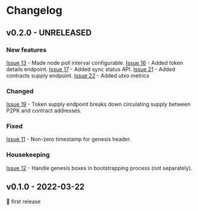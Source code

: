 # Changelog


## v0.2.0 - UNRELEASED

### New features
[Issue 13](https://github.com/abchrisxyz/ergowatch/issues/13) - Made node poll interval configurable.
[Issue 16](https://github.com/abchrisxyz/ergowatch/issues/17) - Added token details endpoint.
[Issue 17](https://github.com/abchrisxyz/ergowatch/issues/17) - Added sync status API.
[Issue 21](https://github.com/abchrisxyz/ergowatch/issues/21) - Added contracts supply endpoint.
[Issue 22](https://github.com/abchrisxyz/ergowatch/issues/22) - Added utxo metrics

### Changed
[Issue 19](https://github.com/abchrisxyz/ergowatch/issues/19) - Token supply endpoint breaks down circulating supply between P2PK and contract addresses.

### Fixed
[Issue 11](https://github.com/abchrisxyz/ergowatch/issues/11) - Non-zero timestamp for genesis header.

### Housekeeping
[Issue 12](https://github.com/abchrisxyz/ergowatch/issues/12) - Handle genesis boxes in bootstrapping process (not separately).


## v0.1.0 - 2022-03-22
🎉 first release

